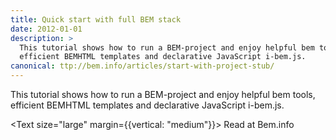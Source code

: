 ```yaml
---
title: Quick start with full BEM stack
date: 2012-01-01
description: >
  This tutorial shows how to run a BEM-project and enjoy helpful bem tools,
  efficient BEMHTML templates and declarative JavaScript i-bem.js.
canonical: ttp://bem.info/articles/start-with-project-stub/
---
```


<div data-excerpt>

This tutorial shows how to run a BEM-project and enjoy helpful bem tools,
efficient BEMHTML templates and declarative JavaScript i-bem.js.

</div>

<Text size="large" margin={{vertical: "medium"}}>
Read at <Link to="http://bem.info/articles/start-with-project-stub/">Bem.info</Link>
</Text>
